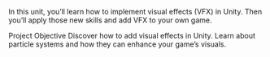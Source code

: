 In this unit, you’ll learn how to implement visual effects (VFX)  in Unity. Then you’ll apply those new skills and add VFX to your own game. 

Project Objective
Discover how to add visual effects in Unity. Learn about particle systems and how they can enhance your game’s visuals.
